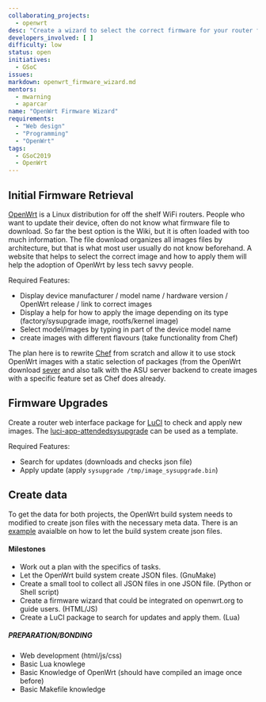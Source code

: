 ```yaml
---
collaborating_projects:
  - openwrt
desc: "Create a wizard to select the correct firmware for your router for openwrt.org"
developers_involved: [ ]
difficulty: low
status: open
initiatives:
  - GSoC
issues:
markdown: openwrt_firmware_wizard.md
mentors:
  - mwarning
  - aparcar
name: "OpenWrt Firmware Wizard"
requirements:
  - "Web design"
  - "Programming"
  - "OpenWrt"
tags:
  - GSoC2019
  - OpenWrt
---
```


## Initial Firmware Retrieval

[OpenWrt](openwrt.org) is a Linux distribution for off the shelf WiFi routers. People who want to update their device, often do not know what firmware file to download. So far the best option is the Wiki, but it is often loaded with too much information. The file download organizes all images files by architecture, but that is what most user usually do not know beforehand. A website that helps to select the correct image and how to apply them will help the adoption of OpenWrt by less tech savvy people.

Required Features:

* Display device manufacturer / model name / hardware version / OpenWrt release / link to correct images
* Display a help for how to apply the image depending on its type (factory/sysupgrade image, rootfs/kernel image)
* Select model/images by typing in part of the device model name
* create images with different flavours (take functionality from Chef)

The plan here is to rewrite [Chef](https://github.com/libremesh/chef) from scratch and allow it to use stock OpenWrt images with a static selection of packages (from the OpenWrt download [sever](https://downloads.openwrt.org/) and also talk with the ASU server backend to create images with a specific feature set as Chef does already.

## Firmware Upgrades

Create a router web interface package for [LuCI](https://openwrt.org/docs/guide-user/luci/start) to check and apply new images. The [luci-app-attendedsysupgrade](https://github.com/openwrt/luci/tree/master/applications/luci-app-attendedsysupgrade) can be used as a template.

Required Features:

* Search for updates (downloads and checks json file)
* Apply update (apply `sysupgrade /tmp/image_sysupgrade.bin`)

## Create data

To get the data for both projects, the OpenWrt build system needs to modified to create json files with the necessary meta data.
There is an [example](https://git.openwrt.org/?p=openwrt/staging/lynxis.git;a=commitdiff;h=e2dd9c40cfea093aeb337fe66fe338f17543f118;hp=11590e7452bd61923c1339231df61fa0c539e025) avaialble on how to let the build system create json files.

#### Milestones

* Work out a plan with the specifics of tasks.
* Let the OpenWrt build system create JSON files. (GnuMake)
* Create a small tool to collect all JSON files in one JSON file. (Python or Shell script)
* Create a firmware wizard that could be integrated on openwrt.org to guide users. (HTML/JS)
* Create a LuCI package to search for updates and apply them. (Lua)

##### PREPARATION/BONDING

* Web development (html/js/css)
* Basic Lua knowlege
* Basic Knowledge of OpenWrt (should have compiled an image once before)
* Basic Makefile knowledge
